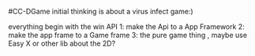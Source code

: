 #CC-DGame
initial thinking is about a virus infect game:)


everything begin with the win API
1: make the Api to a App Framework
2: make the app frame to a Game frame
3: the pure game thing , maybe use Easy X or other lib about the 2D?
